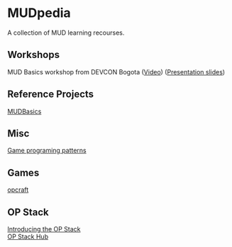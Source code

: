 # MUDpedia
A collection of MUD learning recourses. 


## Workshops
MUD Basics workshop from DEVCON Bogota ([Video](https://drive.google.com/file/d/1aBw9UW7lrsMZBiCiXsJCVyukfAVrqlEZ/view)) ([Presentation slides](https://www.figma.com/file/n4Ld4tpaiymotp9mRH5Te9/Mud-Workshop?node-id=1%3A14))


## Reference Projects
[MUDBasics](https://github.com/latticexyz/mudbasics)

## Misc
[Game programing patterns](https://gameprogrammingpatterns.com/)

## Games
[opcraft](https://opcraft.mud.dev/)

## OP Stack
[Introducing the OP Stack](https://optimism.mirror.xyz/fLk5UGjZDiXFuvQh6R_HscMQuuY9ABYNF7PI76-qJYs) \
[OP Stack Hub](https://oplabs.notion.site/External-OP-Stack-Hub-970a0720eade4feb8e9743d6e65d5e60)
